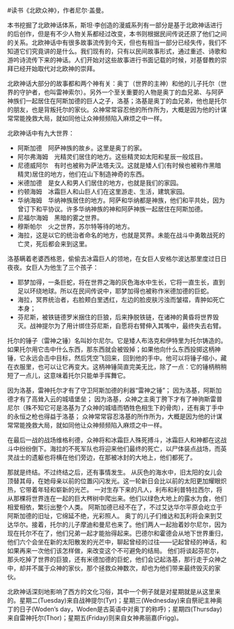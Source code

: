 \#读书《北欧众神》，作者尼尔·盖曼。

本书挖掘了北欧神话体系，斯坦·李创造的漫威系列有一部分是基于北欧神话进行的后创作，但是有不少人物关系都经过改变，本书则根据民间传说还原了他们之间的关系。北欧神话中有很多故事流传到今天，但也有相当一部分已经失传，我们不知道它们究竟讲的是什么。我们现有的，只有以民间故事形式，通过重述、诗歌和游吟诗流传下来的神话。人们开始对这些故事进行书面记载的时候，对基督教的崇拜已经开始取代对北欧神的崇拜。

北欧神话大部分的故事都和两个神有关：奥丁（世界的主神）和他的儿子托尔（世界的守护者，也叫雷神索尔）。另外一个至关重要的人物是奥丁的血兄弟、与阿萨神族们一起居住在阿斯加德的巨人之子，洛基；洛基是奥丁的血兄弟，他也是托尔的朋友，也是背叛托尔的家伙。众神常常容忍他的所作所为，大概是因为他的计谋常常能挽救大局，就如同他让众神频频陷入麻烦之中一样。

北欧神话中有九大世界：
 - 阿斯加德　阿萨神族的故乡。这里是奥丁的家。
 - 阿尔弗海姆　光精灵们居住的地方。这些精灵如太阳和星辰一般炫目。
 - 尼德威阿尔　有时也被称为萨法塔夫汉。这就是矮人们(有时候也被称作黑暗精灵)居住的地方，他们在山下制造神奇的东西。
 - 米德加德　是女人和男人们居住的地方，也就是我们的家园。
 - 约顿海姆　冰霜巨人和山巨人们在这里游走、生活，建筑家园。
 - 华纳海姆　华纳神族居住的地方。阿萨和华纳都是神族，他们和平共处，因为曾订下和平协议。许多华纳神族的神和阿萨神族一起居住在阿斯加德。
 - 尼福尔海姆　黑暗的雾之世界。
 - 穆斯帕尔　火之世界，苏尔特等待的地方。
 - 海拉，这是以它的统治者命名的地方，也就是冥界。未能在战斗中勇敢战死的亡灵，死后都会来到这里。

洛基瞒着老婆西格恩，偷偷去冰霜巨人的领地，在女巨人安格尔波达那里度过日日夜夜。女巨人为他生了三个孩子：
 - 耶梦加得，一条巨蛇，将在世界之海的灰色海水中生长，它将一直生长，直到足以环绕地球。所以在民间传说中，耶梦加得也被称作米德加德的巨蛇。
 - 海拉，冥界统治者，右脸颊白里透红，左边的脸皮肤污浊而皱褶，青肿如死亡本身；
 - 芬尼斯，被铁链德罗米捆住的巨狼，后来挣脱铁链，在诸神的黄昏将世界毁灭。战神提尔为了用计绑住芬尼斯，自愿将右臂伸入其嘴中，最终失去右臂。

托尔的锤子（雷神之锤）名叫妙尔尼尔。它是矮人布洛克和伊特里为托尔铸造的。如果托尔用它击中什么东西，那东西就会被毁掉；如果他向什么东西投掷这柄神锤，它永远会击中目标，然后凭空飞回来，回到他的手中。他可以将锤子缩小，藏在衣服里，也可以让它再变大。这柄神锤简直完美无比，除了一点：它的锤柄稍稍短了一点儿，这意味着托尔只能单手挥舞它。

因为洛基，雷神托尔才有了守卫阿斯加德的利器“雷神之锤”；
因为洛基，阿斯加德才有了高耸入云的城墙堡垒；
因为洛基，众神之主奥丁胯下才有了神驹斯雷普尼尔（殊不知它可是洛基为了众神的城墙而牺牲色相生下的骨肉），还有奥丁手中的永恒之枪也得益于洛基；
众神常常容忍洛基的所作所为，大概是因为他的计谋常常能挽救大局，就如同他让众神频频陷入麻烦之中一样。

在最后一战的战场维格利德，众神将和冰霜巨人殊死搏斗，冰霜巨人和神都在这战斗中纷纷倒下。海拉的不死军队也将迎来他们最终的死亡，以尸体装点战场，而英灵战士的遗躯也将横在他们旁边，在那被冰封的大地上，他们都死了。

那就是终结。不过终结之后，还有事情发生。 从灰色的海水中，旧太阳的女儿会顶替其母，在她母亲以前的位置闪闪发光。这一轮新日会比以前的太阳更加耀眼炽热，它带着年轻和崭新的光芒。 一对生存下来的凡人，利布和利普特拉西尔，将从那棵将世界连在一起的巨大梣树中爬出来。他们以绿色大地上的露水为食，他们相爱相依，繁衍出整个人类。 阿斯加德已经不在了，不过艾达华尔平原会屹立于阿斯加德的旧址，它绵延不绝，光彩照人。 奥丁的儿子们维达和瓦利将会来到艾达华尔。接着，托尔的儿子摩迪和曼尼也来了。他们两人一起抬着妙尔尼尔，因为现在托尔不在了，他们兄弟一起才能抬得起来。巴德尔和霍德会从地下世界重归，他们六个会坐在新的太阳散发的光芒中，聊起曾经的过往——记起曾经的神话，和如果再来一次他们该怎样做，来改变这个不可避免的结局。 他们将谈起芬尼尔，那头吃掉了世界的巨狼，还有米德加德的巨蛇，他们会记起洛基，那行走于众神之中，却并不属于众神的家伙，那个拯救众神数次，却也为他们带来最终毁灭的家伙。

北欧神话深刻地影响了西方的文化习俗，其中一个例子就是对星期就是从这里来的。星期二(Tuesday)来自战神提尔(Tyr)；星期三(Wednesday)来自祭祀主神奥丁的日子(Woden’s day，Woden是古英语中对奥丁的称呼)；星期四(Thursday)来自雷神托尔(Thor)；星期五(Friday)则来自女神弗丽嘉(Frigg)。
